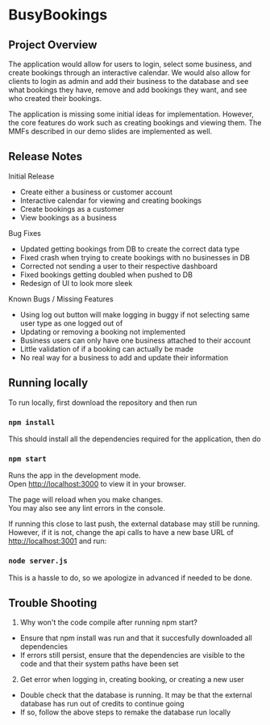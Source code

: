 # BusyBookings
## Project Overview
The application would allow for users to login, select some business, and create bookings through an interactive calendar. We would also allow for clients to login as admin and add their business to the database and see what bookings they have, remove and add bookings they want, and see who created their bookings.

The application is missing some initial ideas for implementation. However, the core features do work such as creating bookings and viewing them.
The MMFs described in our demo slides are implemented as well.

## Release Notes

Initial Release

* Create either a business or customer account
* Interactive calendar for viewing and creating bookings
* Create bookings as a customer
* View bookings as a business

Bug Fixes

* Updated getting bookings from DB to create the correct data type
* Fixed crash when trying to create bookings with no businesses in DB
* Corrected not sending a user to their respective dashboard
* Fixed bookings getting doubled when pushed to DB
* Redesign of UI to look more sleek

Known Bugs / Missing Features

* Using log out button will make logging in buggy if not selecting same user type as one logged out of
* Updating or removing a booking not implemented
* Business users can only have one business attached to their account
* Little validation of if a booking can actually be made 
* No real way for a business to add and update their information

## Running locally
To run locally, first download the repository and then run

### `npm install`

This should install all the dependencies required for the application, then do

### `npm start`

Runs the app in the development mode.\
Open [http://localhost:3000](http://localhost:3000) to view it in your browser.

The page will reload when you make changes.\
You may also see any lint errors in the console.

If running this close to last push, the external database may still be running. 
However, if it is not, change the api calls to have a new base URL of [http://localhost:3001](http://localhost:3001) and run:

### `node server.js`

This is a hassle to do, so we apologize in advanced if needed to be done.

## Trouble Shooting

1. Why won't the code compile after running npm start?

* Ensure that npm install was run and that it succesfully downloaded all dependencies
* If errors still persist, ensure that the dependencies are visible to the code and that their system paths have been set

2. Get error when logging in, creating booking, or creating a new user
* Double check that the database is running. It may be that the external database has run out of credits to continue going
* If so, follow the above steps to remake the database run locally
